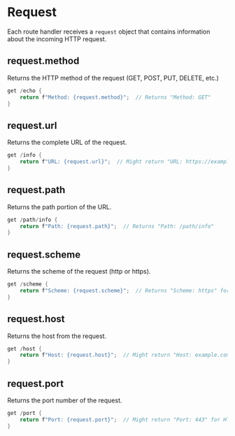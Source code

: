 # Request

Each route handler receives a `request` object that contains information about the incoming HTTP request.

## request.method

Returns the HTTP method of the request (GET, POST, PUT, DELETE, etc.)

```rust
get /echo {
    return f"Method: {request.method}";  // Returns "Method: GET"
}
```

## request.url

Returns the complete URL of the request.

```rust
get /info {
    return f"URL: {request.url}";  // Might return "URL: https://example.com/info?key=value"
}
```

## request.path

Returns the path portion of the URL.

```rust
get /path/info {
    return f"Path: {request.path}";  // Returns "Path: /path/info"
}
```

## request.scheme

Returns the scheme of the request (http or https).

```rust
get /scheme {
    return f"Scheme: {request.scheme}";  // Returns "Scheme: https" for secure requests
}
```

## request.host

Returns the host from the request.

```rust
get /host {
    return f"Host: {request.host}";  // Might return "Host: example.com"
}
```

## request.port

Returns the port number of the request.

```rust
get /port {
    return f"Port: {request.port}";  // Might return "Port: 443" for HTTPS
}
```
